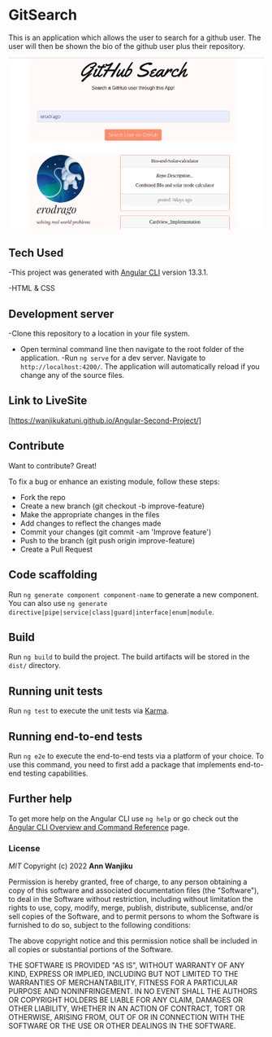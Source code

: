 # GitSearch
 This is an application which allows the user to search for a github user. The user will then be  shown the bio of the github user plus their repository.


  ![A test Image](./src/assets/githubsearch.png)


## Tech Used

-This project was generated with [Angular CLI](https://github.com/angular/angular-cli) version 13.3.1.

-HTML & CSS

## Development server
-Clone this repository to a location in your file system.
- Open terminal command line then navigate to the root folder of the application.
-Run `ng serve` for a dev server. Navigate to `http://localhost:4200/`. The application will automatically reload if you change any of the source files.

## Link to LiveSite
[https://wanjikukatuni.github.io/Angular-Second-Project/]

## Contribute
Want to contribute? Great!

To fix a bug or enhance an existing module, follow these steps:
- Fork the repo
- Create a new branch (git checkout -b improve-feature)
- Make the appropriate changes in the files
- Add changes to reflect the changes made
- Commit your changes (git commit -am 'Improve feature')
- Push to the branch (git push origin improve-feature)
- Create a Pull Request


## Code scaffolding

Run `ng generate component component-name` to generate a new component. You can also use `ng generate directive|pipe|service|class|guard|interface|enum|module`.

## Build

Run `ng build` to build the project. The build artifacts will be stored in the `dist/` directory.

## Running unit tests

Run `ng test` to execute the unit tests via [Karma](https://karma-runner.github.io).

## Running end-to-end tests

Run `ng e2e` to execute the end-to-end tests via a platform of your choice. To use this command, you need to first add a package that implements end-to-end testing capabilities.

## Further help

To get more help on the Angular CLI use `ng help` or go check out the [Angular CLI Overview and Command Reference](https://angular.io/cli) page.



### License

*MIT*
Copyright (c) 2022 **Ann Wanjiku**

Permission is hereby granted, free of charge, to any person obtaining a copy of this software and associated documentation files (the "Software"), to deal in the Software without restriction, including without limitation the rights to use, copy, modify, merge, publish, distribute, sublicense, and/or sell copies of the Software, and to permit persons to whom the Software is furnished to do so, subject to the following conditions:

The above copyright notice and this permission notice shall be included in all copies or substantial portions of the Software.

THE SOFTWARE IS PROVIDED "AS IS", WITHOUT WARRANTY OF ANY KIND, EXPRESS OR IMPLIED, INCLUDING BUT NOT LIMITED TO THE WARRANTIES OF MERCHANTABILITY, FITNESS FOR A PARTICULAR PURPOSE AND NONINFRINGEMENT. IN NO EVENT SHALL THE AUTHORS OR COPYRIGHT HOLDERS BE LIABLE FOR ANY CLAIM, DAMAGES OR OTHER LIABILITY, WHETHER IN AN ACTION OF CONTRACT, TORT OR OTHERWISE, ARISING FROM, OUT OF OR IN CONNECTION WITH THE SOFTWARE OR THE USE OR OTHER DEALINGS IN THE SOFTWARE.

